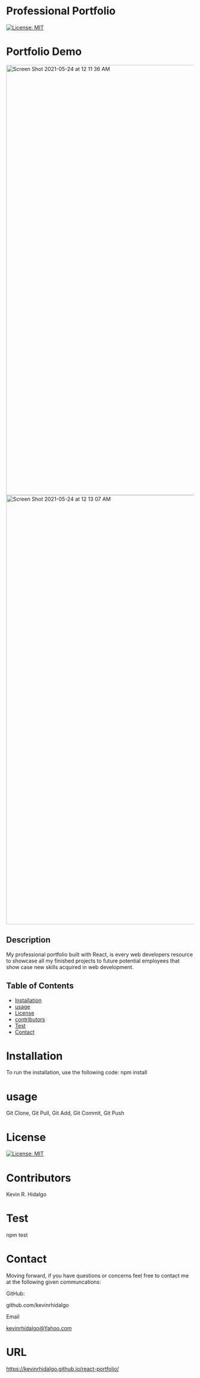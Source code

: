 # Professional Portfolio
  [![License: MIT](https://img.shields.io/badge/License-MIT-yellow.svg)](https://opensource.org/licenses/MIT)
   # Portfolio Demo
   <img width="1153" alt="Screen Shot 2021-05-24 at 12 11 36 AM" src="https://user-images.githubusercontent.com/78196245/119295390-b9623e00-bc24-11eb-9f1c-f9066aa6a86f.png">
   <img width="1151" alt="Screen Shot 2021-05-24 at 12 13 07 AM" src="https://user-images.githubusercontent.com/78196245/119295486-ef9fbd80-bc24-11eb-8890-d2a587978c85.png">

  ## Description 
My professional portfolio built with React, is every web developers resource to showcase all my finished projects to future potential employees that show case new skills acquired in web development.

  ## Table of Contents 

  * [Installation](#installation)
  * [usage](#usage)
  * [License](#license)
  * [contributors](#contributors)
  * [Test](#test)
  * [Contact](#contact)
  # Installation
  To run the installation, use the following code:
  npm install
  # usage
  Git Clone, Git Pull, Git Add, Git Commit, Git Push 
  # License
  [![License: MIT](https://img.shields.io/badge/License-MIT-yellow.svg)](https://opensource.org/licenses/MIT)
  
  # Contributors
  Kevin R. Hidalgo
  # Test
  npm test
  # Contact
  Moving forward, if you have questions or concerns feel free to contact me at the following given communcations: 


  GitHub: 

  github.com/kevinrhidalgo 

  Email 

  kevinrhidalgo@Yahoo.com 

  # URL
https://kevinrhidalgo.github.io/react-portfolio/
 

 
  

  
